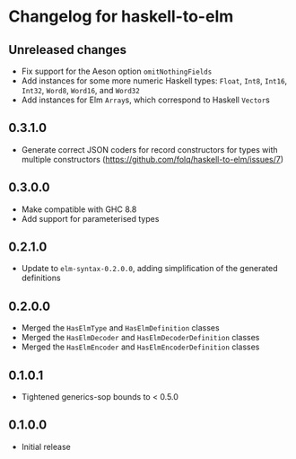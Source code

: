 # Changelog for haskell-to-elm

## Unreleased changes

- Fix support for the Aeson option `omitNothingFields`
- Add instances for some more numeric Haskell types: `Float`, `Int8`, `Int16`, `Int32`, `Word8`, `Word16`, and `Word32`
- Add instances for Elm `Array`s, which correspond to Haskell `Vector`s

## 0.3.1.0

- Generate correct JSON coders for record constructors for types with multiple constructors (https://github.com/folq/haskell-to-elm/issues/7)

## 0.3.0.0

- Make compatible with GHC 8.8
- Add support for parameterised types

## 0.2.1.0

- Update to `elm-syntax-0.2.0.0`, adding simplification of the generated definitions

## 0.2.0.0

- Merged the `HasElmType` and `HasElmDefinition` classes
- Merged the `HasElmDecoder` and `HasElmDecoderDefinition` classes
- Merged the `HasElmEncoder` and `HasElmEncoderDefinition` classes

## 0.1.0.1

- Tightened generics-sop bounds to < 0.5.0

## 0.1.0.0

- Initial release

